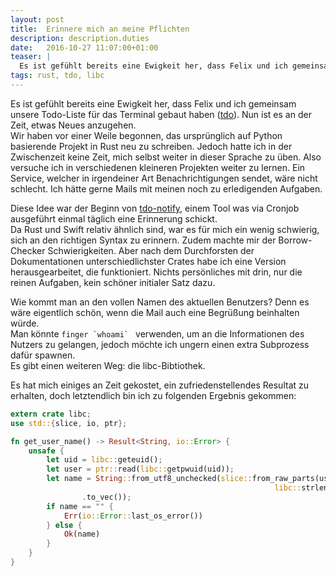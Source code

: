 ```yaml
---
layout: post
title:  Erinnere mich an meine Pflichten
description: description.duties
date:   2016-10-27 11:07:00+01:00
teaser: |
  Es ist gefühlt bereits eine Ewigkeit her, dass Felix und ich gemeinsam unsere Todo-Liste für das Terminal gebaut haben (tdo). Nun ist es an der Zeit, etwas Neues anzugehen...
tags: rust, tdo, libc 
---
```


Es ist gefühlt bereits eine Ewigkeit her, dass Felix und ich gemeinsam unsere Todo-Liste für das Terminal gebaut haben ([tdo](http://tdolist.de)). Nun ist es an der Zeit, etwas Neues anzugehen.  
Wir haben vor einer Weile begonnen, das ursprünglich auf Python basierende Projekt in Rust neu zu schreiben. Jedoch hatte ich in der Zwischenzeit keine Zeit, mich selbst weiter in dieser Sprache zu üben. Also versuche ich in verschiedenen kleineren Projekten weiter zu lernen. Ein Service, welcher in irgendeiner Art Benachrichtigungen sendet, wäre nicht schlecht. Ich hätte gerne Mails mit meinen noch zu erledigenden Aufgaben.

Diese Idee war der Beginn von [tdo-notify](https://github.com/tdolist/tdo-notify), einem Tool was via Cronjob ausgeführt einmal täglich eine Erinnerung schickt.  
Da Rust und Swift relativ ähnlich sind, war es für mich ein wenig schwierig, sich an den richtigen Syntax zu erinnern. Zudem machte mir der Borrow-Checker Schwierigkeiten.
Aber nach dem Durchforsten der Dokumentationen unterschiedlichster Crates habe ich eine Version herausgearbeitet, die funktioniert. Nichts persönliches mit drin, nur die reinen Aufgaben, kein schöner initialer Satz dazu.

Wie kommt man an den vollen Namen des aktuellen Benutzers? Denn es wäre eigentlich schön, wenn die Mail auch eine Begrüßung beinhalten würde.  
Man könnte ``finger `whoami` `` verwenden, um an die Informationen des Nutzers zu gelangen, jedoch möchte ich ungern einen extra Subprozess dafür spawnen.  
Es gibt einen weiteren Weg: die libc-Bibtiothek.

Es hat mich einiges an Zeit gekostet, ein zufriedenstellendes Resultat zu erhalten, doch letztendlich bin ich zu folgenden Ergebnis gekommen:

```rust
extern crate libc;
use std::{slice, io, ptr};

fn get_user_name() -> Result<String, io::Error> {
    unsafe {
        let uid = libc::geteuid();
        let user = ptr::read(libc::getpwuid(uid));
        let name = String::from_utf8_unchecked(slice::from_raw_parts(user.pw_gecos as *const u8,
                                                           libc::strlen(user.pw_gecos) as usize)
                .to_vec());
        if name == "" {
            Err(io::Error::last_os_error())
        } else {
            Ok(name)
        }
    }
}
```
